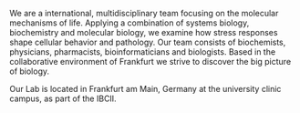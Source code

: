 We are a international, multidisciplinary team focusing on the molecular mechanisms of life. Applying a combination of systems biology, biochemistry and molecular biology, we examine how stress responses shape cellular behavior and pathology. Our team consists of biochemists, physicians, pharmacists, bioinformaticians and biologists. Based in the collaborative environment of Frankfurt we strive to discover the big picture of biology.

Our Lab is located in Frankfurt am Main, Germany at the university clinic campus, as part of the IBCII.




<!---
Muench-Lab/Muench-Lab is a ✨ special ✨ repository because its `README.md` (this file) appears on your GitHub profile.
You can click the Preview link to take a look at your changes.
--->
